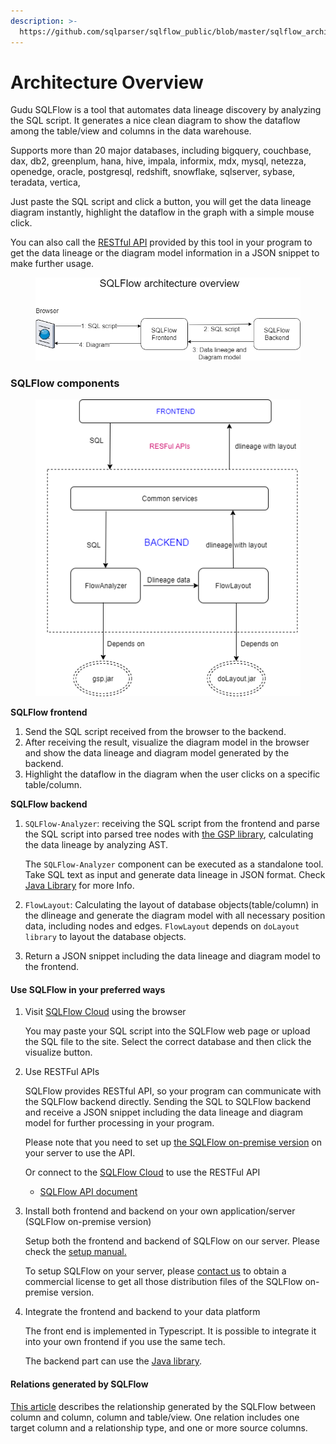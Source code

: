 ```yaml
---
description: >-
  https://github.com/sqlparser/sqlflow_public/blob/master/sqlflow_architecture.md
---
```


# Architecture Overview

Gudu SQLFlow is a tool that automates data lineage discovery by analyzing the SQL script. It generates a nice clean diagram to show the dataflow among the table/view and columns in the data warehouse.

Supports more than 20 major databases, including bigquery, couchbase, dax, db2, greenplum, hana, hive, impala, informix, mdx, mysql, netezza, openedge, oracle, postgresql, redshift, snowflake, sqlserver, sybase, teradata, vertica,

Just paste the SQL script and click a button, you will get the data lineage diagram instantly, highlight the dataflow in the graph with a simple mouse click.

You can also call the [RESTful API](broken-reference) provided by this tool in your program to get the data lineage or the diagram model information in a JSON snippet to make further usage.

<figure><img src="../../.gitbook/assets/sqlflow_architecture.png" alt=""><figcaption></figcaption></figure>

### SQLFlow components

<figure><img src="../../.gitbook/assets/sqlflow_components.png" alt=""><figcaption></figcaption></figure>

**SQLFlow frontend**

1. Send the SQL script received from the browser to the backend.
2. After receiving the result, visualize the diagram model in the browser and show the data lineage and diagram model generated by the backend.
3. Highlight the dataflow in the diagram when the user clicks on a specific table/column.

**SQLFlow backend**

1.  `SQLFlow-Analyzer`: receiving the SQL script from the frontend and parse the SQL script into parsed tree nodes with [the GSP library](http://www.sqlparser.com), calculating the data lineage by analyzing AST.

    The `SQLFlow-Analyzer` component can be executed as a standalone tool. Take SQL text as input and generate data lineage in JSON format. Check [Java Library](../java-library/usage/) for more Info.
2. `FlowLayout`: Calculating the layout of database objects(table/column) in the dlineage and generate the diagram model with all necessary position data, including nodes and edges. `FlowLayout` depends on `doLayout library` to layout the database objects.
3. Return a JSON snippet including the data lineage and diagram model to the frontend.

#### Use SQLFlow in your preferred ways

1.  Visit [SQLFlow Cloud](https://sqlflow.gudusoft.com) using the browser

    You may paste your SQL script into the SQLFlow web page or upload the SQL file to the site. Select the correct database and then click the visualize button.
2.  Use RESTFul APIs

    SQLFlow provides RESTful API, so your program can communicate with the SQLFlow backend directly. Sending the SQL to SQLFlow backend and receive a JSON snippet including the data lineage and diagram model for further processing in your program.

    Please note that you need to set up [the SQLFlow on-premise version](https://www.gudusoft.com/sqlflow-on-premise-version/) on your server to use the API.

    Or connect to the [SQLFlow Cloud](https://sqlflow.gudusoft.com) to use the RESTFul API

    * [SQLFlow API document](broken-reference)
3.  Install both frontend and backend on your own application/server (SQLFlow on-premise version)

    Setup both the frontend and backend of SQLFlow on our server. Please check the [setup manual.](../installation/)

    To setup SQLFlow on your server, please [contact us](https://www.gudusoft.com/request-a-quote/) to obtain a commercial license to get all those distribution files of the SQLFlow on-premise version.
4.  Integrate the frontend and backend to your data platform

    The front end is implemented in Typescript. It is possible to integrate it into your own frontend if you use the same tech.

    The backend part can use the [Java library](../java-library/).

#### Relations generated by SQLFlow

[This article](overview.md#relations-generated-by-sqlflow) describes the relationship generated by the SQLFlow between column and column, column and table/view. One relation includes one target column and a relationship type, and one or more source columns.
